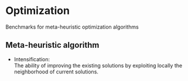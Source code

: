 # Optimization
Benchmarks for meta-heuristic optimization algorithms

## Meta-heuristic algorithm
* Intensification: <br/> 
   The ability of improving the existing solutions by exploiting locally the neighborhood of current solutions.
